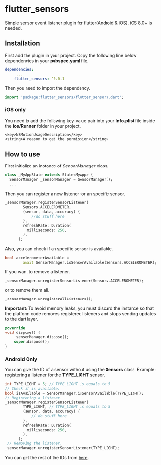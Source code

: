 # flutter_sensors

Simple sensor event listener plugin for flutter(Android & iOS). iOS 8.0+ is needed.

## Installation

First add the plugin in your project. Copy the following line below dependencies in your **pubspec.yaml** file.

```yaml
dependencies:
     ...
    flutter_sensors: ^0.0.1
```

Then you need to import the dependency.

```dart
import 'package:flutter_sensors/flutter_sensors.dart';
```

### iOS only

You need to add the following key-value pair into your **Info.plist** file inside the **ios/Runner** folder in your project.

```plist
<key>NSMotionUsageDescription</key>
<string>A reason to get the permission</string>
```

## How to use

First initialize an instance of *SensorManager* class.

```dart
class _MyAppState extends State<MyApp> {
  SensorManager _sensorManager = SensorManager();
  ...
```

Then you can register a new listener for an specific sensor.

```dart
_sensorManager.registerSensorListener(
        Sensors.ACCELEROMETER,
        (sensor, data, accuracy) {
            //do stuff here
        },
        refreshRate: Duration(
          milliseconds: 250,
        ),
      );
```

Also, you can check if an specific sensor is available.

```dart
bool accelerometerAvailable =
        await SensorManager.isSensorAvailable(Sensors.ACCELEROMETER);
```

If you want to remove a listener.

```dart
_sensorManager.unregisterSensorListener(Sensors.ACCELEROMETER);
```

or to remove them all.

```dart
_sensorManager.unregisterAllListeners();
```

**Important:** To avoid memory leaks, you must discard the instance so that the platform code removes registered listeners and stops sending updates to the dart layer.

```dart
@override
void dispose() {
    _sensorManager.dispose();
    super.dispose();
}
```

### Android Only

You can give the ID of a sensor without using the **Sensors** class. Example: registering a listener for the **TYPE_LIGHT** sensor.

```dart
int TYPE_LIGHT = 5; // TYPE_LIGHT is equals to 5
// Check if is available.
bool isAvailable = SensorManager.isSensorAvailable(TYPE_LIGHT);
// Registering a listener.
_sensorManager.registerSensorListener(
        TYPE_LIGHT, // TYPE_LIGHT is equals to 5
        (sensor, data, accuracy) {
            // do stuff here
        },
        refreshRate: Duration(
          milliseconds: 250,
        ),
      );
 // Removing the listener.
_sensorManager.unregisterSensorListener(TYPE_LIGHT);
```

You can get the rest of the IDs from [here](https://developer.android.com/reference/android/hardware/Sensor#TYPE_LIGHT).